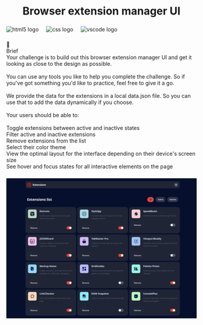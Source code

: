 <h1 align="center">Browser extension manager UI</h1>

###

<div align="left">
  <img src="https://cdn.jsdelivr.net/gh/devicons/devicon/icons/html5/html5-original.svg" height="40" alt="html5 logo"  />
  <img width="12" />
  <img src="https://cdn.jsdelivr.net/gh/devicons/devicon/icons/css3/css3-original.svg" height="40" alt="css logo"  />
  <img width="12" />
  <img src="https://cdn.jsdelivr.net/gh/devicons/devicon/icons/vscode/vscode-original.svg" height="40" alt="vscode logo"  />
</div>

###

<p align="left">📝<br>Brief<br>Your challenge is to build out this browser extension manager UI and get it looking as close to the design as possible.<br><br>You can use any tools you like to help you complete the challenge. So if you've got something you'd like to practice, feel free to give it a go.<br><br>We provide the data for the extensions in a local data.json file. So you can use that to add the data dynamically if you choose.<br><br>Your users should be able to:<br><br>Toggle extensions between active and inactive states<br>Filter active and inactive extensions<br>Remove extensions from the list<br>Select their color theme<br>View the optimal layout for the interface depending on their device's screen size<br>See hover and focus states for all interactive elements on the page</p>

###

![Immagine principale](pagina.png)

